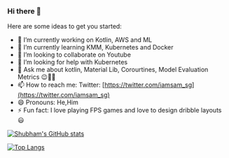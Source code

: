 ### Hi there 👋

Here are some ideas to get you started:

- 🔭 I’m currently working on Kotlin, AWS and ML
- 🌱 I’m currently learning KMM, Kubernetes and Docker
- 👯 I’m looking to collaborate on Youtube
- 🤔 I’m looking for help with Kubernetes
- 💬 Ask me about kotlin, Material Lib, Corourtines, Model Evaluation Metrics 😉👍🏻
- 📫 How to reach me: Twitter: [https://twitter.com/iamsam_sg](https://twitter.com/iamsam_sg)
- 😄 Pronouns: He,Him
- ⚡ Fun fact: I love playing FPS games and love to design dribble layouts 😃

[![Shubham's GitHub stats](https://github-readme-stats.vercel.app/api?username=gupta-shubhm&show_icons=true&theme=prussian)](https://github.com/gupta-shubhm/github-readme-stats)

[![Top Langs](https://github-readme-stats.vercel.app/api/top-langs/?username=gupta-shubhm&&show_icons=true&theme=prussian)](https://github.com/gupta-shubhm/github-readme-stats)
